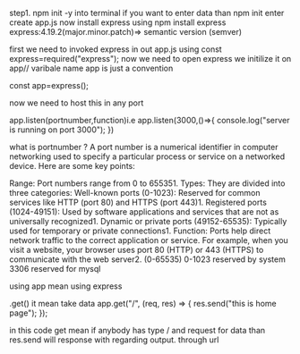 step1. npm init -y into terminal if you want to enter data than npm init enter
create app.js
now install express using npm install express
express:4.19.2(major.minor.patch)=> semantic version (semver)

first we need to invoked express in out app.js using
const express=required("express");
now we need to open express we initilize it on app// varibale name app is just a convention

const app=express();

now we need to host this in any port

app.listen(portnumber,function)i.e
app.listen(3000,()=>{
console.log("server is running on port 3000");
})

what is portnumber ?
A port number is a numerical identifier in computer networking used to specify a particular process or service on a networked device. Here are some key points:

Range: Port numbers range from 0 to 655351.
Types: They are divided into three categories:
Well-known ports (0-1023): Reserved for common services like HTTP (port 80) and HTTPS (port 443)1.
Registered ports (1024-49151): Used by software applications and services that are not as universally recognized1.
Dynamic or private ports (49152-65535): Typically used for temporary or private connections1.
Function: Ports help direct network traffic to the correct application or service. For example, when you visit a website, your browser uses port 80 (HTTP) or 443 (HTTPS) to communicate with the web server2.
(0-65535)
0-1023 reserved by system
3306 reserved for mysql

using app mean using express

.get()
it mean take data
app.get("/", (req, res) => {
res.send("this is home page");
});

in this code get mean if anybody has type / and request for data than res.send will response with regarding output. through url
